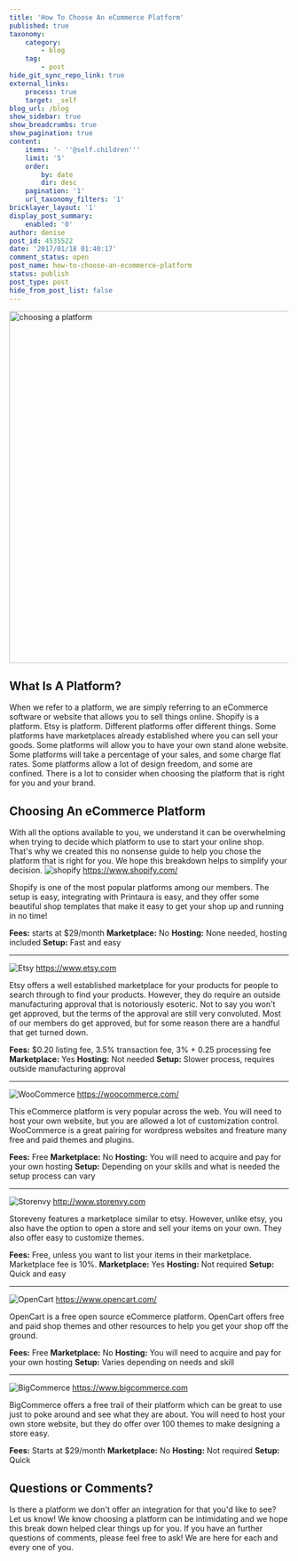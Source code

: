 ```yaml
---
title: 'How To Choose An eCommerce Platform'
published: true
taxonomy:
    category:
        - blog
    tag:
        - post
hide_git_sync_repo_link: true
external_links:
    process: true
    target: _self
blog_url: /blog
show_sidebar: true
show_breadcrumbs: true
show_pagination: true
content:
    items: '- ''@self.children'''
    limit: '5'
    order:
        by: date
        dir: desc
    pagination: '1'
    url_taxonomy_filters: '1'
bricklayer_layout: '1'
display_post_summary:
    enabled: '0'
author: denise
post_id: 4535522
date: '2017/01/18 01:40:17'
comment_status: open
post_name: how-to-choose-an-ecommerce-platform
status: publish
post_type: post
hide_from_post_list: false
---
```


<img class="alignnone size-full wp-image-4537054" src="https://printaura.com/wp-content/uploads/2017/01/choosing-a-platform.jpg" alt="choosing a platform" width="1214" height="633" />
<h2>What Is A Platform?</h2>
When we refer to a platform, we are simply referring to an eCommerce software or website that allows you to sell things online. Shopify is a platform. Etsy is platform. Different platforms offer different things. Some platforms have marketplaces already established where you can sell your goods. Some platforms will allow you to have your own stand alone website. Some platforms will take a percentage of your sales, and some charge flat rates. Some platforms allow a lot of design freedom, and some are confined. There is a lot to consider when choosing the platform that is right for you and your brand.
<h2>Choosing An eCommerce Platform</h2>
With all the options available to you, we understand it can be overwhelming when trying to decide which platform to use to start your online shop. That's why we created this no nonsense guide to help you chose the platform that is right for you. We hope this breakdown helps to simplify your decision.

<img src="https://printaura.com/wp-content/uploads/2014/04/choose-shopify.jpg" alt="shopify" />
<a href="https://www.shopify.com/" target="_blank">https://www.shopify.com/</a>

Shopify is one of the most popular platforms among our members. The setup is easy, integrating with Printaura is easy, and they offer some beautiful shop templates that make it easy to get your shop up and running in no time!

<strong>Fees:</strong> starts at $29/month
<strong>Marketplace:</strong> No
<strong>Hosting:</strong> None needed, hosting included
<strong>Setup:</strong> Fast and easy

<hr />

<img src="https://printaura.com/wp-content/uploads/2014/04/choose-etsy2.jpg" alt="Etsy" />
<a href="https://www.etsy.com" target="_blank">https://www.etsy.com</a>

Etsy offers a well established marketplace for your products for people to search through to find your products. However, they do require an outside manufacturing approval that is notoriously esoteric. Not to say you won't get approved, but the terms of the approval are still very convoluted. Most of our members do get approved, but for some reason there are a handful that get turned down.

<strong>Fees:</strong> $0.20 listing fee, 3.5% transaction fee, 3% + 0.25 processing fee
<strong>Marketplace:</strong> Yes
<strong>Hosting:</strong> Not needed
<strong>Setup:</strong> Slower process, requires outside manufacturing approval

<hr />

<img src="https://printaura.com/wp-content/uploads/2014/04/woocommerce-small-logo.jpg" alt="WooCommerce" />
<a href="https://woocommerce.com/" target="_blank">https://woocommerce.com/</a>

This eCommerce platform is very popular across the web. You will need to host your own website, but you are allowed a lot of customization control. WooCommerce is a great pairing for wordpress websites and freature many free and paid themes and plugins.

<strong>Fees:</strong> Free
<strong>Marketplace:</strong> No
<strong>Hosting:</strong> You will need to acquire and pay for your own hosting
<strong>Setup:</strong> Depending on your skills and what is needed the setup process can vary

<hr />

<img src="https://printaura.com/wp-content/uploads/2014/04/storenvy-small-logo.jpg" alt="Storenvy" />
<a href="http://www.storenvy.com" target="_blank">http://www.storenvy.com</a>

Storeveny features a marketplace similar to etsy. However, unlike etsy, you also have the option to open a store and sell your items on your own. They also offer easy to customize themes.

<strong>Fees:</strong> Free, unless you want to list your items in their marketplace. Marketplace fee is 10%.
<strong>Marketplace:</strong> Yes
<strong>Hosting:</strong> Not required
<strong>Setup:</strong> Quick and easy

<hr />

<img src="https://printaura.com/wp-content/uploads/2015/03/opencart-160.jpg" alt="OpenCart" />
<a href="https://www.opencart.com/" target="_blank">https://www.opencart.com/</a>

OpenCart is a free open source eCommerce platform. OpenCart offers free and paid shop themes and other resources to help you get your shop off the ground.

<strong>Fees:</strong> Free
<strong>Marketplace:</strong> No
<strong>Hosting:</strong> You will need to acquire and pay for your own hosting
<strong>Setup:</strong> Varies depending on needs and skill

<hr />

<img src="https://printaura.com/wp-content/uploads/2015/03/bigcommerce-logo-160.jpg" alt="BigCommerce" />
<a href="https://www.bigcommerce.com" target="_blank">https://www.bigcommerce.com</a>

BigCommerce offers a free trail of their platform which can be great to use just to poke around and see what they are about. You will need to host your own store website, but they do offer over 100 themes to make designing a store easy.

<strong>Fees:</strong> Starts at $29/month
<strong>Marketplace:</strong> No
<strong>Hosting:</strong> Not required
<strong>Setup:</strong> Quick
<h2>Questions or Comments?</h2>
Is there a platform we don't offer an integration for that you'd like to see? Let us know! We know choosing a platform can be intimidating and we hope this break down helped clear things up for you. If you have an further questions of comments, please feel free to ask! We are here for each and every one of you.
